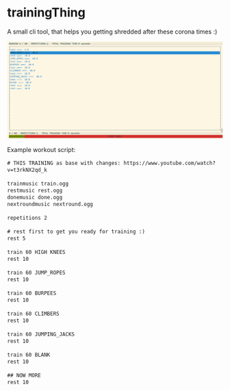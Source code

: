 # trainingThing
A small cli tool, that helps you getting shredded after these corona times :)


![trainingThing](trainingThing.png)


Example workout script:
```
# THIS TRAINING as base with changes: https://www.youtube.com/watch?v=t3rkNX2qd_k

trainmusic train.ogg
restmusic rest.ogg
donemusic done.ogg
nextroundmusic nextround.ogg

repetitions 2

# rest first to get you ready for training :)
rest 5

train 60 HIGH KNEES
rest 10

train 60 JUMP_ROPES
rest 10

train 60 BURPEES
rest 10

train 60 CLIMBERS
rest 10

train 60 JUMPING_JACKS
rest 10

train 60 BLANK
rest 10

## NOW MORE
rest 10


```
